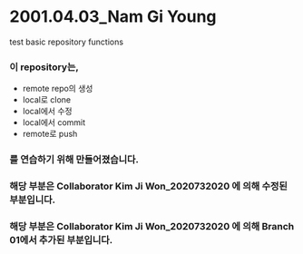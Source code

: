 # 2001.04.03_Nam Gi Young
test basic repository functions

### 이 repository는,
* remote repo의 생성
* local로 clone
* local에서 수정
* local에서 commit
* remote로 push

### 를 연습하기 위해 만들어졌습니다.

### 해당 부분은 Collaborator Kim Ji Won_2020732020 에 의해 수정된 부분입니다.

### 해당 부분은 Collaborator Kim Ji Won_2020732020 에 의해 Branch 01에서 추가된 부분입니다.